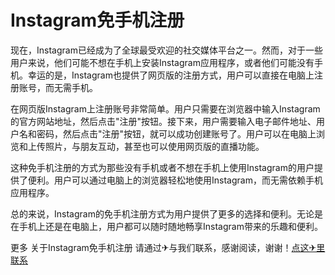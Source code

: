 # Instagram免手机注册

现在，Instagram已经成为了全球最受欢迎的社交媒体平台之一。然而，对于一些用户来说，他们可能不想在手机上安装Instagram应用程序，或者他们可能没有手机。幸运的是，Instagram也提供了网页版的注册方式，用户可以直接在电脑上注册账号，而无需手机。

在网页版Instagram上注册账号非常简单。用户只需要在浏览器中输入Instagram的官方网站地址，然后点击"注册"按钮。接下来，用户需要输入电子邮件地址、用户名和密码，然后点击"注册"按钮，就可以成功创建账号了。用户可以在电脑上浏览和上传照片，与朋友互动，甚至也可以使用网页版的直播功能。

这种免手机注册的方式为那些没有手机或者不想在手机上使用Instagram的用户提供了便利。用户可以通过电脑上的浏览器轻松地使用Instagram，而无需依赖手机应用程序。

总的来说，Instagram的免手机注册方式为用户提供了更多的选择和便利。无论是在手机上还是在电脑上，用户都可以随时随地畅享Instagram带来的乐趣和便利。

更多 关于Instagram免手机注册 请通过✈与我们联系，感谢阅读，谢谢！[点这✈里联系](https://b.k02.cc)